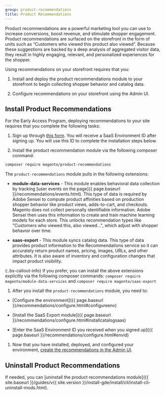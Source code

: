 ```yaml
---
group: product-recommendations
title: Product Recommendations
---
```


Product recommendations are a powerful marketing tool you can use to increase conversions, boost revenue, and stimulate shopper engagement. Product recommendations are surfaced on the storefront in the form of units such as “Customers who viewed this product also viewed”. Because these suggestions are backed by a deep analysis of aggregated visitor data, they result in highly engaging, relevant, and personalized experiences for the shopper.

Using recommendations on your storefront requires that you:

1. Install and deploy the product recommendations module to your storefront to begin collecting shopper behavior and catalog data.

1. Configure recommendations on your storefront using the Admin UI.

## Install Product Recommendations

For the Early Access Program, deploying recommendations to your site requires that you complete the following tasks:

1. Sign up through [this form](https://forms.gle/VE9VSSj9TMUTJ41u6). You will receive a SaaS Environment ID after signing up. You will use this ID to complete the installation steps below.

1. Install the product recommendation module via the following composer command:

  ```bash
  composer require magento/product-recommendations
  ```

The `product-recommendations` module pulls in the following extensions:

-  **module-data-services** - This module enables behavioral data collection by tracking [user events on the page]{{ page.baseurl }}/recommendations/events.html). This type of data is required by Adobe Sensei to compute product affinities based on production shopper behavior like product views, adds-to-cart, and checkouts. Magento does not collect personally identifiable information. Adobe Sensei then uses this information to create and train machine learning models for each store. This unlocks recommendation types like "Customers who viewed this, also viewed...", which adjust with shopper behavior over time.

-  **saas-export** - This module syncs catalog data. This type of data provides product information to the Recommendations service so it can accurately return product names, pricing, images, URLs, and other attributes. It is also aware of inventory and configuration changes that impact product visibility.

{:.bs-callout-info}
If you prefer, you can install the above extensions explicitly via the following composer commands: `composer require magento/module-data-services` and `composer require magento/saas-export`

1. After you install the `product-recommendations` module, you need to:

-  [Configure the environment]({{ page.baseurl }}/recommendations/configure.html#configureenv)

-  [Install the SaaS Export module]({{ page.baseurl }}/recommendations/configure.html#installcatalogsaas)

-  [Enter the SaaS Environment ID you received when you signed up]({{ page.baseurl }}/recommendations/configure.html#envid)

1. Now that you have installed, deployed, and configured your environment, [create the recommendations in the Admin UI](https://docs.magento.com/m2/ee/user_guide/marketing/create-new-rec.html).

## Uninstall Product Recommendations

If needed, you can [uninstall the product recommendations module]({{ site.baseurl }}/guides/v{{ site.version }}/install-gde/install/cli/install-cli-uninstall-mods.html).

